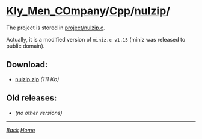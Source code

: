 ﻿# [Kly_Men_COmpany](https://github.com/aleksusklim/Kly_Men_COmpany "Kly_Men_COmpany")/[Cpp](https://github.com/aleksusklim/Kly_Men_COmpany/tree/master/Cpp "Kly_Men_COmpany/Cpp/")/[nulzip](https://github.com/aleksusklim/nulzip "Kly_Men_COmpany/Cpp/nulzip/")/

The project is stored in [project/nulzip.c](./project/nulzip.c).

Actually, it is a modified version of `miniz.c v1.15` (miniz was released to public domain).

## Download:

- [nulzip.zip](http://klimaleksus.narod.ru/Files/4/nulzip.zip) _(111 Kb)_

## Old releases:

- _(no other versions)_

---

_[Back](https://github.com/aleksusklim/Kly_Men_COmpany/tree/master/Cpp "Kly_Men_COmpany/Cpp/")_
_[Home](https://github.com/aleksusklim/Kly_Men_COmpany "Kly_Men_COmpany")_
